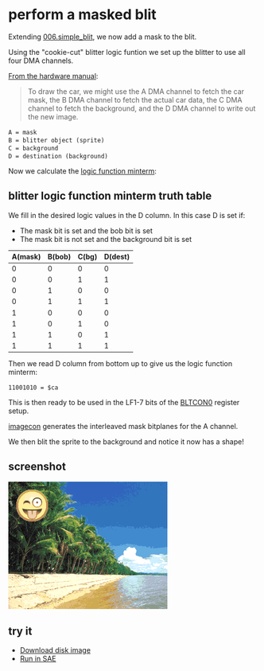 perform a masked blit
=====================

Extending [006.simple_blit](../006.simple_blit), we now add a mask to the blit.

Using the "cookie-cut" blitter logic funtion we set up the blitter to use all four DMA channels.

[From the hardware manual](http://amigadev.elowar.com/read/ADCD_2.1/Hardware_Manual_guide/node011D.html):
> To draw the car, we might use the A  DMA channel  to fetch the car mask,
> the B  DMA channel  to fetch the actual car data, the C DMA channel to
> fetch the background, and the D DMA channel  to write out the new image.

  ```
A = mask
B = blitter object (sprite)
C = background
D = destination (background)
```

Now we calculate the [logic function minterm](http://amigadev.elowar.com/read/ADCD_2.1/Hardware_Manual_guide/node011C.html):

blitter logic function minterm truth table
------------------------------------------
We fill in the desired logic values in the D column. In this case D is set if:
   * The mask bit is set and the bob bit is set
   * The mask bit is not set and the background bit is set

|A(mask)|B(bob)|C(bg)| D(dest)|
|-------|------|-----|--------|
|0|0|0|0| 
|0|0|1|1|
|0|1|0|0|
|0|1|1|1|
|1|0|0|0|
|1|0|1|0|
|1|1|0|1|
|1|1|1|1|

Then we read D column from bottom up to give us the logic function minterm:
  ```
11001010 = $ca
```

This is then ready to be used in the LF1-7 bits of the [BLTCON0](http://amigadev.elowar.com/read/ADCD_2.1/Hardware_Manual_guide/node001A.html) register setup.

[imagecon](../tools/imagecon) generates the interleaved mask bitplanes for the A channel.

We then blit the sprite to the background and notice it now has a shape!

screenshot
----------
![Screenshot](screenshot.png?raw=true)

try it
------
  * [Download disk image](bin/mask_blit.adf?raw=true)
  * <a href="http://alpine9000.github.io/ScriptedAmigaEmulator/#amiga_examples/mask_blit.adf" target="_blank">Run in SAE</a>

